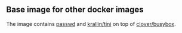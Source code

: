 ## Base image for other docker images
The image contains [passwd](https://packages.ubuntu.com/xenial/passwd) and [krallin/tini](https://github.com/krallin/tini) on top of [clover/busybox](https://hub.docker.com/r/clover/busybox/).
